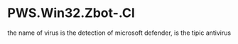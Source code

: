 # PWS.Win32.Zbot-.Cl
the name of virus is the detection of microsoft defender, is the tipic antivirus
